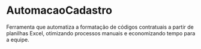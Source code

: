 # AutomacaoCadastro
Ferramenta que automatiza a formatação de códigos contratuais a partir de planilhas Excel, otimizando processos manuais e economizando tempo para a equipe.

